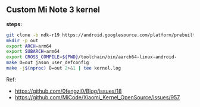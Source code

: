 ## Custom Mi Note 3 kernel


**steps:**

```sh
git clone -b ndk-r19 https://android.googlesource.com/platform/prebuilts/gcc/linux-x86/aarch64/aarch64-linux-android-4.9 toolchain
mkdir -p out
export ARCH=arm64
export SUBARCH=arm64
export CROSS_COMPILE=${PWD}/toolchain/bin/aarch64-linux-android-
make O=out jason_user_defconfig
make -j$(nproc) O=out 2>&1 | tee kernel.log
```


Ref:

- https://github.com/0fengzi0/Blog/issues/18
- https://github.com/MiCode/Xiaomi_Kernel_OpenSource/issues/957
